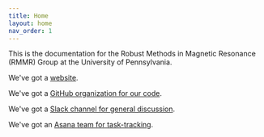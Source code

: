 ```yaml
---
title: Home
layout: home
nav_order: 1
---
```


This is the documentation for the Robust Methods in Magnetic Resonance (RMMR) Group at the University of Pennsylvania.

We've got a [website](https://www.rmmrgroup.org).

We've got a [GitHub organization for our code](https://github.com/RMMR-Group).

We've got a [Slack channel for general discussion](slack://channel?team=T6U5ERXTQ&id=C01SVF9B94K).

We've got an [Asana team for task-tracking](https://app.asana.com/0/1200045121819252/overview).
